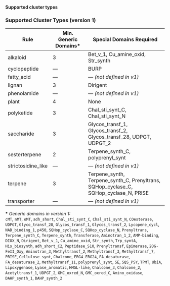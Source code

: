 <h4>Supported cluster types</h4>

### Supported Cluster Types (version 1)

| Rule               | Min. Generic Domains* | Special Domains Required                                                    |
|--------------------|-----------------------|-----------------------------------------------------------------------------|
| alkaloid           | 3                     | Bet_v_1, Cu_amine_oxid, Str_synth                                           |
| cyclopeptide       | —                     | BURP                                                                        |
| fatty_acid         | —                     | — *(not defined in v1)*                                                     |
| lignan             | 3                     | Dirigent                                                                    |
| phenolamide        | —                     | — *(not defined in v1)*                                                     |
| plant              | 4                     | None                                                                        |
| polyketide         | 3                     | Chal_sti_synt_C, Chal_sti_synt_N                                            |
| saccharide         | 3                     | Glycos_transf_1, Glycos_transf_2, Glycos_transf_28, UDPGT, UDPGT_2          |
| sesterterpene      | 2                     | Terpene_synth_C, polyprenyl_synt                                            |
| strictosidine_like | —                     | — *(not defined in v1)*                                                     |
| terpene            | 3                     | Terpene_synth, Terpene_synth_C, Prenyltrans, SQHop_cyclase_C, SQHop_cyclase_N, PRISE |
| transporter        | —                     | — *(not defined in v1)*                                                     |

**\*** *Generic domains in version 1:*  
`cMT`, `nMT`, `oMT`, `adh_short`, `Chal_sti_synt_C`, `Chal_sti_synt_N`, `COesterase`, `UDPGT`, `Glyco_transf_28`, `Glycos_transf_1`, `Glycos_transf_2`, `Lycopene_cycl`, `NAD_binding_1`, `p450`, `SQHop_cyclase_C`, `SQHop_cyclase_N`, `Prenyltrans`, `Terpene_synth_C`, `Terpene_synth`, `Transferase`, `Aminotran_1_2`, `AMP-binding`, `DIOX_N`, `Dirigent`, `Bet_v_1`, `Cu_amine_oxid`, `Str_synth`, `Trp_syntA`, `His_biosynth`, `adh_short_C2`, `Peptidase_S10`, `Prenyltransf`, `Epimerase`, `2OG-FeII_Oxy`, `Aminotran_3`, `Methyltransf_2`, `Methyltransf_3`, `Methyltransf_7`, `PRISE`, `Cellulose_synt`, `Chalcone`, `ERG4_ERG24`, `FA_desaturase`, `FA_desaturase_2`, `Methyltransf_11`, `polyprenyl_synt`, `SE`, `SQS_PSY`, `TPMT`, `UbiA`, `Lipoxygenase`, `Lyase_aromatic`, `HMGL-like`, `Chalcone_3`, `Chalcone_2`, `Acetyltransf_1`, `UDPGT_2`, `GMC_oxred_N`, `GMC_oxred_C`, `Amino_oxidase`, `DAHP_synth_1`, `DAHP_synth_2`
